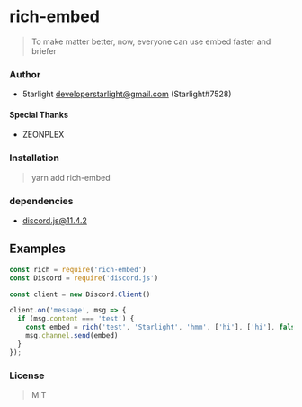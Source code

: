 # rich-embed
> To make matter better, now, everyone can use embed faster and briefer

### Author
- 5tarlight <developerstarlight@gmail.com> (Starlight#7528)

#### Special Thanks
- ZEONPLEX

### Installation
> yarn add rich-embed

### dependencies
- discord.js@11.4.2

## Examples
```js
const rich = require('rich-embed')
const Discord = require('discord.js')

const client = new Discord.Client()

client.on('message', msg => {
  if (msg.content === 'test') {
    const embed = rich('test', 'Starlight', 'hmm', ['hi'], ['hi'], false, '#000')
    msg.channel.send(embed)
  }
});
```

### License
> MIT